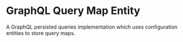 # GraphQL Query Map Entity
A GraphQL persisted queries implementation which uses configuration entities to store query maps.
